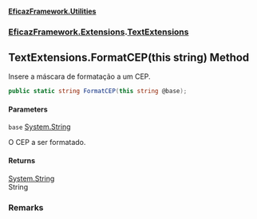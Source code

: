#### [EficazFramework.Utilities](EficazFrameworkUtilities.md 'EficazFramework Utilities')
### [EficazFramework.Extensions](EficazFrameworkUtilities.md#EficazFramework.Extensions 'EficazFramework.Extensions').[TextExtensions](EficazFramework.Extensions/TextExtensions.md 'EficazFramework.Extensions.TextExtensions')

## TextExtensions.FormatCEP(this string) Method

Insere a máscara de formatação a um CEP.

```csharp
public static string FormatCEP(this string @base);
```
#### Parameters

<a name='EficazFramework.Extensions.TextExtensions.FormatCEP(thisstring).base'></a>

`base` [System.String](https://docs.microsoft.com/en-us/dotnet/api/System.String 'System.String')

O CEP a ser formatado.

#### Returns
[System.String](https://docs.microsoft.com/en-us/dotnet/api/System.String 'System.String')  
String

### Remarks